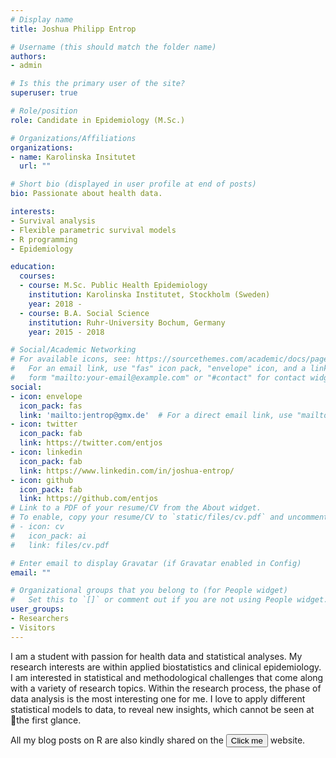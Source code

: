 ```yaml
---
# Display name
title: Joshua Philipp Entrop

# Username (this should match the folder name)
authors:
- admin

# Is this the primary user of the site?
superuser: true

# Role/position
role: Candidate in Epidemiology (M.Sc.)

# Organizations/Affiliations
organizations:
- name: Karolinska Insitutet
  url: ""

# Short bio (displayed in user profile at end of posts)
bio: Passionate about health data.

interests:
- Survival analysis
- Flexible parametric survival models
- R programming
- Epidemiology

education:
  courses:
  - course: M.Sc. Public Health Epidemiology
    institution: Karolinska Institutet, Stockholm (Sweden)
    year: 2018 -
  - course: B.A. Social Science
    institution: Ruhr-University Bochum, Germany
    year: 2015 - 2018

# Social/Academic Networking
# For available icons, see: https://sourcethemes.com/academic/docs/page-builder/#icons
#   For an email link, use "fas" icon pack, "envelope" icon, and a link in the
#   form "mailto:your-email@example.com" or "#contact" for contact widget.
social:
- icon: envelope
  icon_pack: fas
  link: 'mailto:jentrop@gmx.de'  # For a direct email link, use "mailto:test@example.org".
- icon: twitter
  icon_pack: fab
  link: https://twitter.com/entjos
- icon: linkedin
  icon_pack: fab
  link: https://www.linkedin.com/in/joshua-entrop/
- icon: github
  icon_pack: fab
  link: https://github.com/entjos
# Link to a PDF of your resume/CV from the About widget.
# To enable, copy your resume/CV to `static/files/cv.pdf` and uncomment the lines below.
# - icon: cv
#   icon_pack: ai
#   link: files/cv.pdf

# Enter email to display Gravatar (if Gravatar enabled in Config)
email: ""

# Organizational groups that you belong to (for People widget)
#   Set this to `[]` or comment out if you are not using People widget.
user_groups:
- Researchers
- Visitors
---
```


I am a student with passion for health data and statistical analyses. My research interests are within applied biostatistics and clinical epidemiology. I am interested in statistical and methodological challenges that come along with a variety of research topics. Within the research process, the phase of data analysis is the most interesting one for me. I love to apply different statistical models to data, to reveal new insights, which cannot be seen at the first glance.

All my blog posts on R are also kindly shared on the <button name="R-bloggers" onclick="https://www.r-bloggers.com">Click me</button> website.